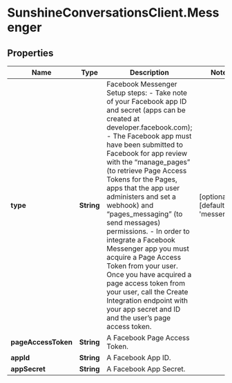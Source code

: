 # SunshineConversationsClient.Messenger

## Properties

Name | Type | Description | Notes
------------ | ------------- | ------------- | -------------
**type** | **String** | Facebook Messenger Setup steps: - Take note of your Facebook app ID and secret (apps can be created at developer.facebook.com); - The Facebook app must have been submitted to Facebook for app review with the “manage_pages” (to retrieve Page Access Tokens for the Pages, apps that the app user administers and set a webhook) and “pages_messaging” (to send messages) permissions. - In order to integrate a Facebook Messenger app you must acquire a Page Access Token from your user. Once you have acquired a page access token from your user, call the Create Integration endpoint with your app secret and ID and the user’s page access token.  | [optional] [default to &#39;messenger&#39;]
**pageAccessToken** | **String** | A Facebook Page Access Token. | 
**appId** | **String** | A Facebook App ID. | 
**appSecret** | **String** | A Facebook App Secret. | 



